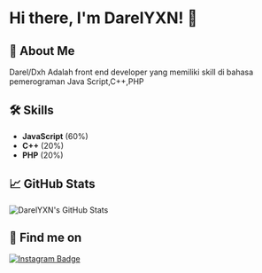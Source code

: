 # Hi there, I'm DarelYXN! 👋

## 🚀 About Me
Darel/Dxh Adalah front end developer yang memiliki skill di bahasa pemerograman Java Script,C++,PHP

## 🛠️ Skills
- **JavaScript** (60%)  
- **C++** (20%)  
- **PHP** (20%)  

## 📈 GitHub Stats
![DarelYXN's GitHub Stats](https://github-readme-stats.vercel.app/api?username=DarelYXN&show_icons=true&theme=radical)

## 📲 Find me on
<a href="https://instagram.com/DarelYXN" target="_blank">
  <img src="https://img.shields.io/badge/Instagram-E4405F?logo=instagram&logoColor=white&style=for-the-badge" alt="Instagram Badge"/>
</a>

